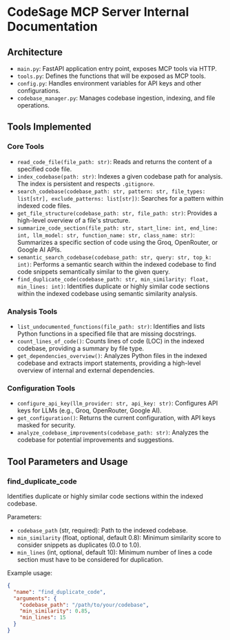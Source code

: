 # CodeSage MCP Server Internal Documentation

## Architecture
- `main.py`: FastAPI application entry point, exposes MCP tools via HTTP.
- `tools.py`: Defines the functions that will be exposed as MCP tools.
- `config.py`: Handles environment variables for API keys and other configurations.
- `codebase_manager.py`: Manages codebase ingestion, indexing, and file operations.

## Tools Implemented

### Core Tools
- `read_code_file(file_path: str)`: Reads and returns the content of a specified code file.
- `index_codebase(path: str)`: Indexes a given codebase path for analysis. The index is persistent and respects `.gitignore`.
- `search_codebase(codebase_path: str, pattern: str, file_types: list[str], exclude_patterns: list[str])`: Searches for a pattern within indexed code files.
- `get_file_structure(codebase_path: str, file_path: str)`: Provides a high-level overview of a file's structure.
- `summarize_code_section(file_path: str, start_line: int, end_line: int, llm_model: str, function_name: str, class_name: str)`: Summarizes a specific section of code using the Groq, OpenRouter, or Google AI APIs.
- `semantic_search_codebase(codebase_path: str, query: str, top_k: int)`: Performs a semantic search within the indexed codebase to find code snippets semantically similar to the given query.
- `find_duplicate_code(codebase_path: str, min_similarity: float, min_lines: int)`: Identifies duplicate or highly similar code sections within the indexed codebase using semantic similarity analysis.

### Analysis Tools
- `list_undocumented_functions(file_path: str)`: Identifies and lists Python functions in a specified file that are missing docstrings.
- `count_lines_of_code()`: Counts lines of code (LOC) in the indexed codebase, providing a summary by file type.
- `get_dependencies_overview()`: Analyzes Python files in the indexed codebase and extracts import statements, providing a high-level overview of internal and external dependencies.

### Configuration Tools
- `configure_api_key(llm_provider: str, api_key: str)`: Configures API keys for LLMs (e.g., Groq, OpenRouter, Google AI).
- `get_configuration()`: Returns the current configuration, with API keys masked for security.
- `analyze_codebase_improvements(codebase_path: str)`: Analyzes the codebase for potential improvements and suggestions.

## Tool Parameters and Usage

### find_duplicate_code
Identifies duplicate or highly similar code sections within the indexed codebase.

Parameters:
- `codebase_path` (str, required): Path to the indexed codebase.
- `min_similarity` (float, optional, default 0.8): Minimum similarity score to consider snippets as duplicates (0.0 to 1.0).
- `min_lines` (int, optional, default 10): Minimum number of lines a code section must have to be considered for duplication.

Example usage:
```json
{
  "name": "find_duplicate_code",
  "arguments": {
    "codebase_path": "/path/to/your/codebase",
    "min_similarity": 0.85,
    "min_lines": 15
  }
}
```